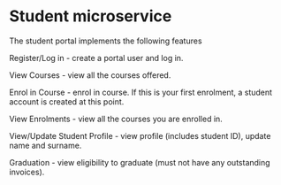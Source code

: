 # Student microservice

The student portal  implements the following features

Register/Log in - create a portal user and log in.

View Courses - view all the courses offered.

Enrol in Course - enrol in course. If this is your first enrolment, a student account is created at this
point.

View Enrolments - view all the courses you are enrolled in.

View/Update Student Profile - view profile (includes student ID), update name and surname.

Graduation - view eligibility to graduate (must not have any outstanding invoices).
